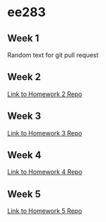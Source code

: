 # ee283

## Week 1
Random text for git pull request

## Week 2

[Link to Homework 2 Repo](https://github.com/pnayak93/ee283_R_markdown)

## Week 3

[Link to Homework 3 Repo](https://github.com/pnayak93/week_3_lab/tree/main)


## Week 4
[Link to Homework 4 Repo](https://github.com/pnayak93/ee283_week_4)

## Week 5
[Link to Homework 5 Repo](https://github.com/pnayak93/ee283_week5)
